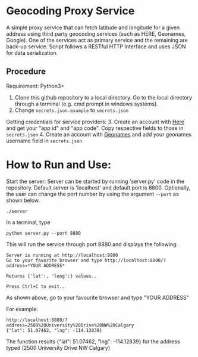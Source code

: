 # Geocoding Proxy Service

A simple proxy service that can fetch latitude and longitude for a given address using third party geocoding services (such as HERE, Geonames, Google). 
One of the services act as primary service and the remaining are back-up service. 
Script follows a RESTful HTTP Interface and uses JSON for data serialization.

## Procedure

Requirement: Python3+ 

1. Clone this github repository to a local directory. Go to the local directory through a terminal (e.g. cmd prompt in windows systems). 
2. Change `secrets.json.example` to `secrets.json`

Getting credentials for service providers:
3. Create an account with [Here](https://developer.here.com/documentation/geocoder/topics/quick-start.html) and get your "app id" and "app code". Copy respective fields to those in `secrets.json`
4. Create an account with [Geonames](http://www.geonames.org/login) and add your geonames username field in `secrets.json`

# How to Run and Use:

Start the server: Server can be started by running 'server.py' code in the repository. Default server is 'localhost' and default port is 8800. Optionally, the user can change the port number by using the argument `--port` as shown below.

```
./server
```
In a terminal, type 
```
python server.py --port 8880
```

This will run the service through port 8880 and displays the following:
```
Server is running at http://localhost:8800
Go to your favorite browser and type http://localhost:8800/?address=*YOUR ADDRESS*

Returns {'lat':, 'long':} values..

Press Ctrl+C to exit..
```
As shown above, go to your favourite browser and type "YOUR ADDRESS"

For example:

```
http://localhost:8880/?address=2500%20University%20Drive%20NW%20Calgary
{"lat": 51.07462, "lng": -114.12839}
```
The function results {"lat": 51.07462, "lng": -114.12839} for the address typed (2500 University Drive NW Calgary)

